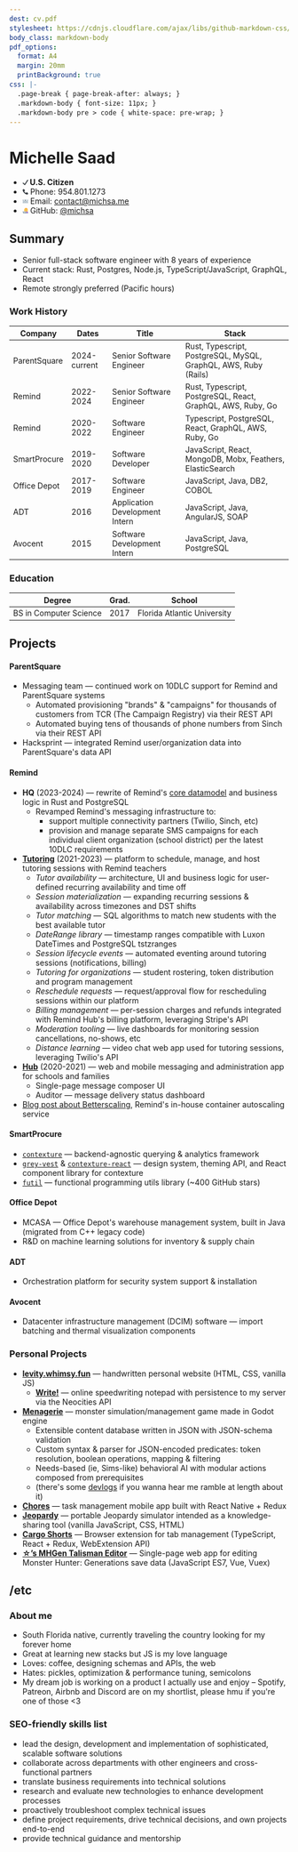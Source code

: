 ```yaml
---
dest: cv.pdf
stylesheet: https://cdnjs.cloudflare.com/ajax/libs/github-markdown-css/2.10.0/github-markdown.min.css
body_class: markdown-body
pdf_options:
  format: A4
  margin: 20mm
  printBackground: true
css: |-
  .page-break { page-break-after: always; }
  .markdown-body { font-size: 11px; }
  .markdown-body pre > code { white-space: pre-wrap; }
---
```


# Michelle Saad

- **<img src="svg/check-mark.svg" width=10 height=10 /> U.S. Citizen**
- <img src="svg/telephone-receiver.svg" width=10 height=10 /> Phone: 954.801.1273
- <img src="svg/e-mail.svg" width=10 height=10 /> Email: contact@michsa.me
- <img src="svg/woman-technologist.svg" width=10 height=10 /> GitHub: [@michsa](https://github.com/michsa)

## Summary

- Senior full-stack software engineer with 8 years of experience
- Current stack: Rust, Postgres, Node.js, TypeScript/JavaScript, GraphQL, React
- Remote strongly preferred (Pacific hours)

### Work History

| Company      | Dates        | Title                          | Stack                                                           |
| ------------ | ------------ | ------------------------------ | --------------------------------------------------------------- |
| ParentSquare | 2024-current | Senior Software Engineer       | Rust, Typescript, PostgreSQL, MySQL, GraphQL, AWS, Ruby (Rails) |
| Remind       | 2022-2024    | Senior Software Engineer       | Rust, Typescript, PostgreSQL, React, GraphQL, AWS, Ruby, Go     |
| Remind       | 2020-2022    | Software Engineer              | Typescript, PostgreSQL, React, GraphQL, AWS, Ruby, Go           |
| SmartProcure | 2019-2020    | Software Developer             | JavaScript, React, MongoDB, Mobx, Feathers, ElasticSearch       |
| Office Depot | 2017-2019    | Software Engineer              | JavaScript, Java, DB2, COBOL                                    |
| ADT          | 2016         | Application Development Intern | JavaScript, Java, AngularJS, SOAP                               |
| Avocent      | 2015         | Software Development Intern    | JavaScript, Java, PostgreSQL                                    |

### Education

| Degree                 | Grad. | School                      |
| ---------------------- | ----- | --------------------------- |
| BS in Computer Science | 2017  | Florida Atlantic University |

## Projects

#### ParentSquare

- Messaging team — continued work on 10DLC support for Remind and ParentSquare systems
  - Automated provisioning "brands" & "campaigns" for thousands of customers from TCR (The Campaign Registry) via their REST API
  - Automated buying tens of thousands of phone numbers from Sinch via their REST API
- Hacksprint — integrated Remind user/organization data into ParentSquare's data API

#### Remind

- **HQ** (2023-2024) — rewrite of Remind's [core datamodel](https://engineering.remind.com/Transitive-Closure-In-PostgreSQL/) and business logic in Rust and PostgreSQL
  - Revamped Remind's messaging infrastructure to:
    - support multiple connectivity partners (Twilio, Sinch, etc)
    - provision and manage separate SMS campaigns for each individual client organization (school district) per the latest 10DLC requirements
- [**Tutoring**](https://www.remind.com/tutoring) (2021-2023) — platform to schedule, manage, and host tutoring sessions with Remind teachers
  - *Tutor availability* — architecture, UI and business logic for user-defined recurring availability and time off
  - *Session materialization* — expanding recurring sessions & availability across timezones and DST shifts
  - *Tutor matching* — SQL algorithms to match new students with the best available tutor
  - *DateRange library* — timestamp ranges compatible with Luxon DateTimes and PostgreSQL tstzranges
  - *Session lifecycle events* — automated eventing around tutoring sessions (notifications, billing)
  - *Tutoring for organizations* — student rostering, token distribution and program management
  - *Reschedule requests* — request/approval flow for rescheduling sessions within our platform
  - *Billing management* — per-session charges and refunds integrated with Remind Hub's billing platform, leveraging Stripe's API
  - *Moderation tooling* — live dashboards for monitoring session cancellations, no-shows, etc
  - *Distance learning* — video chat web app used for tutoring sessions, leveraging Twilio's API
- [**Hub**](https://www.remind.com/hub) (2020-2021) — web and mobile messaging and administration app for schools and families
  - Single-page message composer UI
  - Auditor — message delivery status dashboard
- [Blog post about Betterscaling](https://engineering.remind.com/betterscaling/), Remind's in-house container autoscaling service

#### SmartProcure

- [`contexture`](https://github.com/smartprocure/contexture) — backend-agnostic querying & analytics framework
- [`grey-vest`](https://github.com/smartprocure/grey-vest) & [`contexture-react`](https://github.com/smartprocure/contexture-react) — design system, theming API, and React component library for contexture
- [`futil`](https://github.com/smartprocure/futil-js) — functional programming utils library (~400 GitHub stars)

#### Office Depot

- MCASA — Office Depot's warehouse management system, built in Java (migrated from C++ legacy code)
- R&D on machine learning solutions for inventory & supply chain

#### ADT

- Orchestration platform for security system support & installation

#### Avocent

- Datacenter infrastructure management (DCIM) software — import batching and thermal visualization components

### Personal Projects

- **[levity.whimsy.fun](https://levity.whimsy.fun)** — handwritten personal website (HTML, CSS, vanilla JS)
  - **[Write!](https://levity.whimsy.fun/write/about)** — online speedwriting notepad with persistence to my server via the Neocities API
- **[Menagerie](https://github.com/sand-bird/menagerie)** — monster simulation/management game made in Godot engine
  - Extensible content database written in JSON with JSON-schema validation
  - Custom syntax & parser for JSON-encoded predicates: token resolution, boolean operations, mapping & filtering
  - Needs-based (ie, Sims-like) behavioral AI with modular actions composed from prerequisites
  - (there's some [devlogs](https://vimeo.com/user204385298) if you wanna hear me ramble at length about it)
- **[Chores](https://github.com/michsa/chores)** — task management mobile app built with React Native + Redux
- **[Jeopardy](https://github.com/michsa/jeopardy)** — portable Jeopardy simulator intended as a knowledge-sharing tool (vanilla JavaScript, CSS, HTML)
- **[Cargo Shorts](https://github.com/michsa/cargo-shorts)** — Browser extension for tab management (TypeScript, React + Redux, WebExtension API)
- **[☆’s MHGen Talisman Editor](https://sand-bird.github.io/talismans)** — Single-page web app for editing Monster Hunter: Generations save data (JavaScript ES7, Vue, Vuex)

## /etc

### About me

- South Florida native, currently traveling the country looking for my forever home
- Great at learning new stacks but JS is my love language
- Loves: coffee, designing schemas and APIs, the web
- Hates: pickles, optimization & performance tuning, semicolons
- My dream job is working on a product I actually use and enjoy – Spotify, Patreon, Airbnb and Discord are on my shortlist, please hmu if you're one of those <3

### SEO-friendly skills list

- lead the design, development and implementation of sophisticated, scalable software solutions
- collaborate across departments with other engineers and cross-functional partners
- translate business requirements into technical solutions
- research and evaluate new technologies to enhance development processes
- proactively troubleshoot complex technical issues
- define project requirements, drive technical decisions, and own projects end-to-end
- provide technical guidance and mentorship
